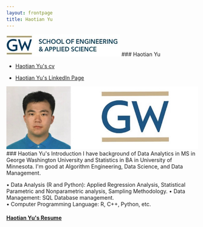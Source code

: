 ```yaml
---
layout: frontpage
title: Haotian Yu
---  
```


 <img src="seas.jpg" alt="seas" title="seas"/>
### Haotian Yu


 
<div class="navbar">
  <div class="navbar-inner">
       <ul class="nav">
          <li><a href="https://github.com/HaotianYu123/HaotianYu123.github.io/blob/master/assets/YHT_Resume.pdf">Haotian Yu's cv</a></li>
       </ul>
<!--        <ul class="nav1">
          <li><a href="https://github.com/HaotianYu123">Haotian Yu's github</a></li>
       </ul> -->
       <ul class="nav2">
          <li><a href="https://www.linkedin.com/in/haotian-yu-ab954b120/">Haotian Yu's LinkedIn Page</a></li>
      </ul>
  </div>
</div>
 <img src="YHT_Pict.jpg" alt="Haotian Yu" title="Haotian Yu"/>
### Haotian Yu's Introduction
I have background of Data Analytics in MS in George Washington University and Statistics in BA in University of Minnesota. I'm good at Algorithm Engineering, Data Science, and Data Management.

•	Data Analysis (R and Python): Applied Regression Analysis, Statistical Parametric and Nonparametric analysis, Sampling Methodology.
•	Data Management: SQL Database management.   
•	Computer Programming Language: R, C++, Python, etc.

#### [Haotian Yu's Resume](https://github.com/HaotianYu123/HaotianYu123.github.io/blob/master/assets/YHT_Resume.pdf)

<!-- 
### <a name="Portfolio"></a>Portfolio

<table class="wide">

<tr>
  <td class="left">
    <a href="pages/publpics/Final.html">
        <img src="assets/publpics/Final.png" alt="Final" title="Final"/>
    </a>
  </td>
  <td class="right">
    <a href="pages/publpics/Final.html">
        <img src="assets/publpics/Fianl2.png" alt="Final" title="Final"/>
    </a>
  </td>
</tr>


<tr>
  <td class="left">
    <a href="pages/publpics/Final.html">
        <img src="assets/publpics/Final3.png" alt="Final" title="Final"/>
    </a>
  </td>
  <td class="right">
    <a href="pages/publpics/Final.html">
        <img src="assets/publpics/Final4.png" alt="HW4" title="HW4"/>
    </a>
  </td>
</tr>
</table>

<div class="navbar">
  <div class="navbar-inner">
      <ul class="nav">
          <li><a href="morefigs.html">see more figures</a></li>
      </ul>
  </div>
</div>
 -->
